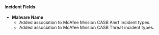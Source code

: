 
#### Incident Fields
- **Malware Name**
  - Added association to McAfee Mvision CASB Alert incident types.
  - Added association to McAfee Mvision CASB Threat incident types.
